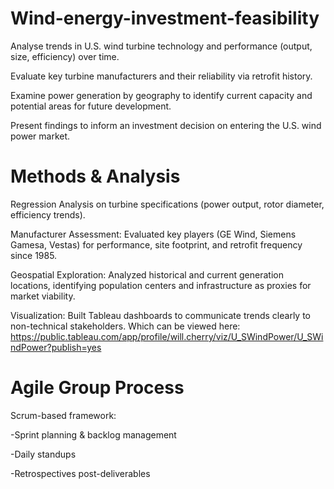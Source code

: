 # Wind-energy-investment-feasibility

Analyse trends in U.S. wind turbine technology and performance (output, size, efficiency) over time.

Evaluate key turbine manufacturers and their reliability via retrofit history.

Examine power generation by geography to identify current capacity and potential areas for future development.

Present findings to inform an investment decision on entering the U.S. wind power market.

# Methods & Analysis

Regression Analysis on turbine specifications (power output, rotor diameter, efficiency trends).

Manufacturer Assessment: Evaluated key players (GE Wind, Siemens Gamesa, Vestas) for performance, site footprint, and retrofit frequency since 1985.

Geospatial Exploration: Analyzed historical and current generation locations, identifying population centers and infrastructure as proxies for market viability.

Visualization: Built Tableau dashboards to communicate trends clearly to non-technical stakeholders. Which can be viewed here: https://public.tableau.com/app/profile/will.cherry/viz/U_SWindPower/U_SWindPower?publish=yes

# Agile Group Process

Scrum-based framework:

-Sprint planning & backlog management

-Daily standups

-Retrospectives post-deliverables
